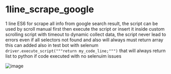 # 1line_scrape_google
1 line ES6 for scrape all info from google search result, the script can be used by scroll manual first then execute the script or insert it inside custom scrolling script with timeout to dynamic collect data, the script never lead to errors even if all selectors not found and also will always must return array this can added also in test bot with selenum ` driver.execute_script("""return my_code_line;""")` that will always return list to python if code executed with no selenuim issues

![image](https://github.com/MahmoudHegazi/1line_scrape_google/assets/55125302/d76862a6-c163-4144-84ef-c76e99b8938e)
